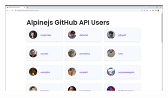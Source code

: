 ![alt text](https://github.com/janzenfaidiban/alpinejs-github-api-users/blob/main/alpinejs-github-api-users.png?raw=true)

